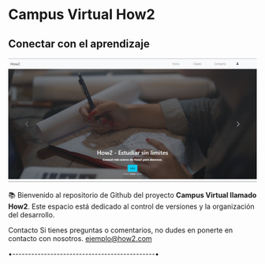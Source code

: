# Campus Virtual How2
## Conectar con el aprendizaje

![Portada del repositorio](assets/images/Portada.png)

📚 Bienvenido al repositorio de Github del proyecto **Campus Virtual llamado How2**. Este espacio está dedicado al control de versiones y la organización del desarrollo.

Contacto
Si tienes preguntas o comentarios, no dudes en ponerte en contacto con nosotros.
ejemplo@how2.com

•---------------------------------------------•

